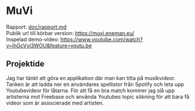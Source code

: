 # MuVi

Rapport: [doc/rapport.md](doc/rapport.md)  
Publik url till körbar version: <https://muvi.eneman.eu/>  
Inspelad demo-video: <https://www.youtube.com/watch?v=jhGcVvj3WOU&feature=youtu.be>  

## Projektide

Jag har tänkt att göra en applikation där man kan titta på musikvideor. Tanken är att ladda ner
en användares spellistor från Spotify och leta upp Youtubevideor för låtarna. För att få en bra
match kommer jag slå upp artisterna mot Freebase och använda Youtubes topic sökning för att bara
få videor som är associerade med artisten.

